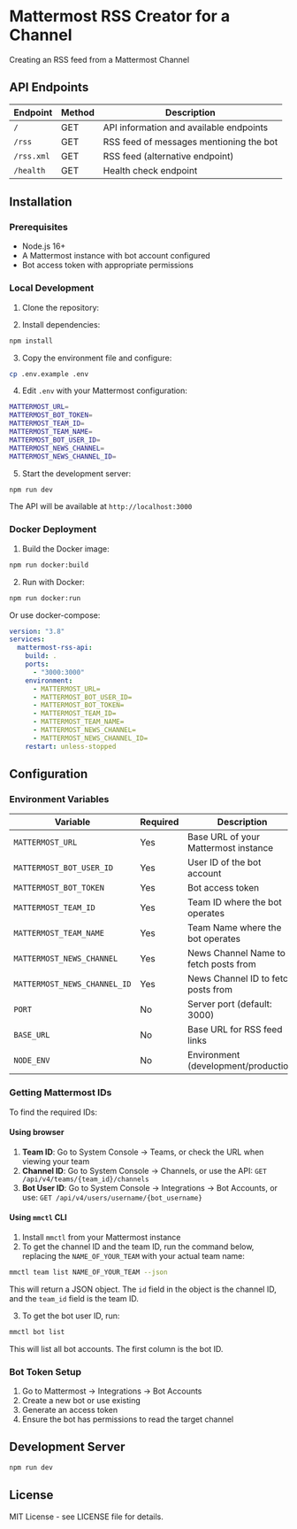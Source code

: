 # Mattermost RSS Creator for a Channel

Creating an RSS feed from a Mattermost Channel

## API Endpoints

| Endpoint   | Method | Description                             |
| ---------- | ------ | --------------------------------------- |
| `/`        | GET    | API information and available endpoints |
| `/rss`     | GET    | RSS feed of messages mentioning the bot |
| `/rss.xml` | GET    | RSS feed (alternative endpoint)         |
| `/health`  | GET    | Health check endpoint                   |

## Installation

### Prerequisites

- Node.js 16+
- A Mattermost instance with bot account configured
- Bot access token with appropriate permissions

### Local Development

1. Clone the repository:

2. Install dependencies:

```bash
npm install
```

3. Copy the environment file and configure:

```bash
cp .env.example .env
```

4. Edit `.env` with your Mattermost configuration:

```bash
MATTERMOST_URL=
MATTERMOST_BOT_TOKEN=
MATTERMOST_TEAM_ID=
MATTERMOST_TEAM_NAME=
MATTERMOST_BOT_USER_ID=
MATTERMOST_NEWS_CHANNEL=
MATTERMOST_NEWS_CHANNEL_ID=
```

5. Start the development server:

```bash
npm run dev
```

The API will be available at `http://localhost:3000`

### Docker Deployment

1. Build the Docker image:

```bash
npm run docker:build
```

2. Run with Docker:

```bash
npm run docker:run
```

Or use docker-compose:

```yaml
version: "3.8"
services:
  mattermost-rss-api:
    build: .
    ports:
      - "3000:3000"
    environment:
      - MATTERMOST_URL=
      - MATTERMOST_BOT_USER_ID=
      - MATTERMOST_BOT_TOKEN=
      - MATTERMOST_TEAM_ID=
      - MATTERMOST_TEAM_NAME=
      - MATTERMOST_NEWS_CHANNEL=
      - MATTERMOST_NEWS_CHANNEL_ID=
    restart: unless-stopped
```

## Configuration

### Environment Variables

| Variable                     | Required | Description                           |
| ---------------------------- | -------- | ------------------------------------- |
| `MATTERMOST_URL`             | Yes      | Base URL of your Mattermost instance  |
| `MATTERMOST_BOT_USER_ID`     | Yes      | User ID of the bot account            |
| `MATTERMOST_BOT_TOKEN`       | Yes      | Bot access token                      |
| `MATTERMOST_TEAM_ID`         | Yes      | Team ID where the bot operates        |
| `MATTERMOST_TEAM_NAME`       | Yes      | Team Name where the bot operates      |
| `MATTERMOST_NEWS_CHANNEL`    | Yes      | News Channel Name to fetch posts from |
| `MATTERMOST_NEWS_CHANNEL_ID` | Yes      | News Channel ID to fetch posts from   |
| `PORT`                       | No       | Server port (default: 3000)           |
| `BASE_URL`                   | No       | Base URL for RSS feed links           |
| `NODE_ENV`                   | No       | Environment (development/production)  |

### Getting Mattermost IDs

To find the required IDs:

#### Using browser

1. **Team ID**: Go to System Console → Teams, or check the URL when viewing your team
2. **Channel ID**: Go to System Console → Channels, or use the API: `GET /api/v4/teams/{team_id}/channels`
3. **Bot User ID**: Go to System Console → Integrations → Bot Accounts, or use: `GET /api/v4/users/username/{bot_username}`

#### Using `mmctl` CLI

1. Install `mmctl` from your Mattermost instance
2. To get the channel ID and the team ID, run the command below, replacing the `NAME_OF_YOUR_TEAM` with your actual team name:

```bash
mmctl team list NAME_OF_YOUR_TEAM --json
```

This will return a JSON object. The `id` field in the object is the channel ID, and the `team_id` field is the team ID.

3. To get the bot user ID, run:

```bash
mmctl bot list
```

This will list all bot accounts. The first column is the bot ID.

### Bot Token Setup

1. Go to Mattermost → Integrations → Bot Accounts
2. Create a new bot or use existing
3. Generate an access token
4. Ensure the bot has permissions to read the target channel

## Development Server

```bash
npm run dev
```

## License

MIT License - see LICENSE file for details.
